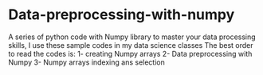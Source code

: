 # Data-preprocessing-with-numpy
A series of python code with Numpy library to master your data processing skills, I use these sample codes in my data science classes
The best order to read the codes is:
1- creating Numpy arrays
2- Data preprocessing with Numpy
3- Numpy arrays indexing ans selection
